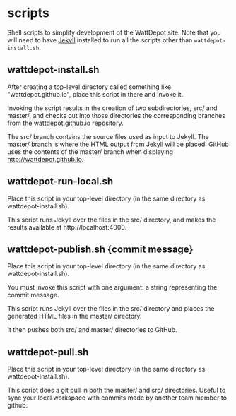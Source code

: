 scripts
=======

Shell scripts to simplify development of the WattDepot site. Note that you will need to have [Jekyll](http://jekyllrb.com/) installed to run all the scripts other than `wattdepot-install.sh`.

wattdepot-install.sh
--------------------

After creating a top-level directory called something like "wattdepot.github.io", place this script in there and invoke it.  

Invoking the script results in the creation of two subdirectories, src/ and master/, and checks out into those directories the corresponding branches from the wattdepot.github.io repository. 

The src/ branch contains the source files used as input to Jekyll.  The master/ branch is where the HTML output from Jekyll will be placed.   GitHub uses the contents of the master/ branch when displaying http://wattdepot.github.io.

wattdepot-run-local.sh
----------------------

Place this script in your top-level directory (in the same directory as wattdepot-install.sh). 

This script runs Jekyll over the files in the src/ directory, and makes the results available at http://localhost:4000.  

wattdepot-publish.sh {commit message}
-------------------------------------

Place this script in your top-level directory (in the same directory as wattdepot-install.sh). 

You must invoke this script with one argument: a string representing the commit message.

This script runs Jekyll over the files in the src/ directory and places the generated HTML files in the master/ directory. 

It then pushes both src/ and master/ directories to GitHub.

wattdepot-pull.sh
-----------------

Place this script in your top-level directory (in the same directory as wattdepot-install.sh). 

This script does a git pull in both the master/ and src/ directories.   Useful to sync your local workspace with commits made by another team member to github.





